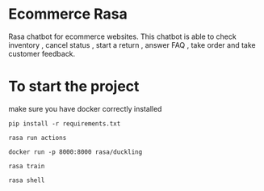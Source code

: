 # Ecommerce Rasa
 Rasa chatbot for ecommerce websites. This chatbot is able to check inventory , cancel status , start a return , answer FAQ , take order and take customer feedback. 
# To start the project 
make sure you have docker  correctly installed 
```
pip install -r requirements.txt
```
```
rasa run actions
```
```
docker run -p 8000:8000 rasa/duckling
```
```
rasa train
```
```
rasa shell 
```

